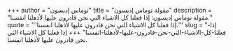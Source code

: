 +++
author = "توماس إديسون"
title = "مقولة توماس إديسون"
description = "مقولة توماس إديسون: إذا فعلنا كل الاشياء التي نحن قادرون عليها لأذهلنا انفسنا."
quote = '''إذا فعلنا كل الاشياء التي نحن قادرون عليها لأذهلنا انفسنا.''' 
slug = "إذا-فعلنا-كل-الاشياء-التي-نحن-قادرون-عليها-لأذهلنا-انفسنا"
+++
إذا فعلنا كل الاشياء التي نحن قادرون عليها لأذهلنا انفسنا.
